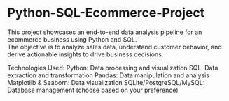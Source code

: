 # Python-SQL-Ecommerce-Project

This project showcases an end-to-end data analysis pipeline for an ecommerce business using Python and SQL.
<br>
The objective is to analyze sales data, understand customer behavior, and derive actionable insights to drive business decisions.

Technologies Used:
Python: Data processing and visualization
SQL: Data extraction and transformation
Pandas: Data manipulation and analysis
Matplotlib & Seaborn: Data visualization
SQLite/PostgreSQL/MySQL: Database management (choose based on your preference)
